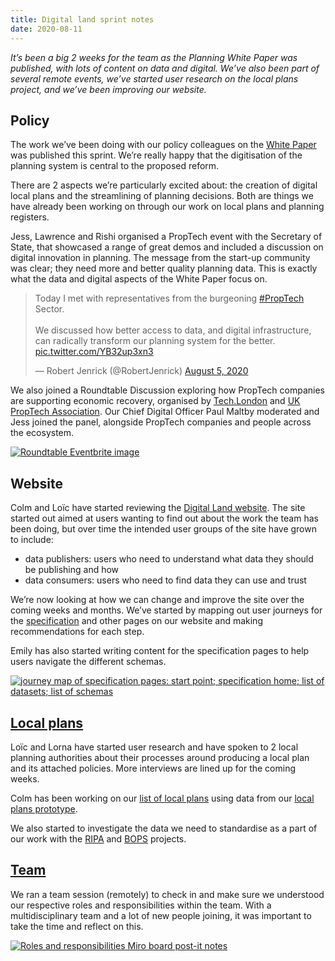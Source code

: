 ```yaml
---
title: Digital land sprint notes
date: 2020-08-11
---
```


_It’s been a big 2 weeks for the team as the Planning White Paper was published, with lots of content on data and digital. We’ve also been part of several remote events, we’ve started user research on the local plans project, and we’ve been improving our website._

## Policy

The work we’ve been doing with our policy colleagues on the [White Paper](https://www.gov.uk/government/consultations/planning-for-the-future/planning-for-the-future) was published this sprint. We’re really happy that the digitisation of the planning system is central to the proposed reform. 

There are 2 aspects we’re particularly excited about: the creation of digital local plans and the streamlining of planning decisions. Both are things we have already been working on through our work on local plans and planning registers.

Jess, Lawrence and Rishi organised a PropTech event with the Secretary of State, that showcased a range of great demos and included a discussion on digital innovation in planning. The message from the start-up community was clear; they need more and better quality planning data. This is exactly what the data and digital aspects of the White Paper focus on.

<blockquote class="twitter-tweet"><p lang="en" dir="ltr">Today I met with representatives from the burgeoning <a href="https://twitter.com/hashtag/PropTech?src=hash&amp;ref_src=twsrc%5Etfw">#PropTech</a> Sector.<br><br>We discussed how better access to data, and digital infrastructure, can radically transform our planning system for the better. <a href="https://t.co/YB32up3xn3">pic.twitter.com/YB32up3xn3</a></p>&mdash; Robert Jenrick (@RobertJenrick) <a href="https://twitter.com/RobertJenrick/status/1291033456164691969?ref_src=twsrc%5Etfw">August 5, 2020</a></blockquote> <script async src="https://platform.twitter.com/widgets.js" charset="utf-8"></script>

We also joined a Roundtable Discussion exploring how PropTech companies are supporting economic recovery, organised by [Tech.London](https://tech.london/) and [UK PropTech Association](https://ukproptech.com/). Our Chief Digital Officer Paul Maltby moderated and Jess joined the panel, alongside PropTech companies and people across the ecosystem.

<a data-flickr-embed="true" href="https://www.flickr.com/photos/182343195@N08/50217812712/in/dateposted-public/" title="Roundtable Eventbrite image with headshots of participants"><img src="https://live.staticflickr.com/65535/50217812712_9defee033e_c.jpg" alt="Roundtable Eventbrite image"></a>

## Website 

Colm and Loïc have started reviewing the [Digital Land website](https://digital-land.github.io/). The site started out aimed at users wanting to find out about the work the team has been doing, but over time the intended user groups of the site have grown to include: 

* data publishers: users who need to understand what data they should be publishing and how 
* data consumers: users who need to find data they can use and trust

We’re now looking at how we can change and improve the site over the coming weeks and months. We’ve started by mapping out user journeys for the <a href="/specification/">specification</a> and other pages on our website and making recommendations for each step. 

Emily has also started writing content for the specification pages to help users navigate the different schemas.

<a data-flickr-embed="true" href="https://www.flickr.com/photos/182343195@N08/50217591006/in/dateposted-public/" title="journey map - specification pages"><img src="https://live.staticflickr.com/65535/50217591006_784aeb30c9_c.jpg" alt="journey map of specification pages: start point; specification home; list of datasets; list of schemas"></a>

## [Local plans](https://digital-land.github.io/project/local-plans/)

Loïc and Lorna have started user research and have spoken to 2 local planning authorities about their processes around producing a local plan and its attached policies. More interviews are lined up for the coming weeks.

Colm has been working on our [list of local plans](https://digital-land.github.io/dataset/local-plans/) using data from our [local plans prototype](https://local-plans-prototype.herokuapp.com/).

We also started to investigate the data we need to standardise as a part of our work with the [RIPA](https://www.ripa.digital/) and [BOPS](https://bops.digital/) projects.

## [Team](https://digital-land.github.io/about/)

We ran a team session (remotely) to check in and make sure we understood our respective roles and responsibilities within the team. With a multidisciplinary team and a lot of new people joining, it was important to take the time and reflect on this.

<a data-flickr-embed="true" href="https://www.flickr.com/photos/182343195@N08/50217590981/in/dateposted-public/" title="Roles and responsibilities Miro board post-it notes"><img src="https://live.staticflickr.com/65535/50217590981_ebfe436272_c.jpg" alt="Roles and responsibilities Miro board post-it notes"></a>

